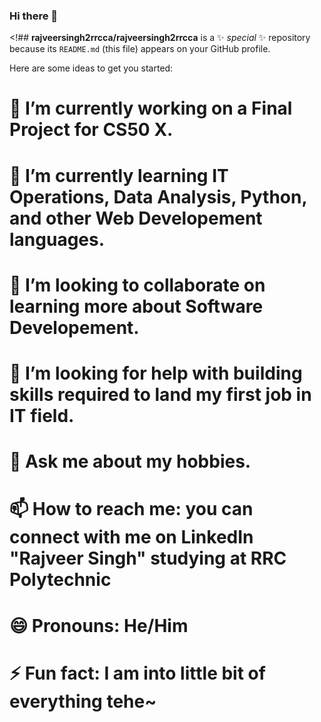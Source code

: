 ### Hi there 👋

<!##
**rajveersingh2rrcca/rajveersingh2rrcca** is a ✨ _special_ ✨ repository because its `README.md` (this file) appears on your GitHub profile.

Here are some ideas to get you started:

# 🔭 I’m currently working on a Final Project for CS50 X.
# 🌱 I’m currently learning IT Operations, Data Analysis, Python, and other Web Developement languages.
# 👯 I’m looking to collaborate on learning more about Software Developement.
# 🤔 I’m looking for help with building skills required to land my first job in IT field. 
# 💬 Ask me about my hobbies.
# 📫 How to reach me: you can connect with me on LinkedIn "Rajveer Singh" studying at RRC Polytechnic
# 😄 Pronouns: He/Him
# ⚡ Fun fact: I am into little bit of everything tehe~
